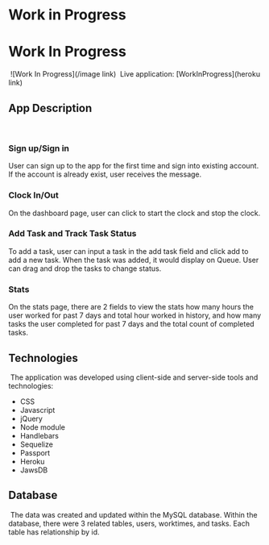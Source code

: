 # Work in Progress
# Work In Progress
​
![Work In Progress](/image link)
​
Live application: [WorkInProgress](heroku link)
​
## App Description
​
### Sign up/Sign in
User can sign up to the app for the first time and sign into existing account. 
If the account is already exist, user receives the message. 
### Clock In/Out
On the dashboard page, user can click to start the clock and stop the clock. 
### Add Task and Track Task Status
To add a task, user can input a task in the add task field and click add to add a new task. 
When the task was added, it would display on Queue. User can drag and drop the tasks to change status. 
### Stats
On the stats page, there are 2 fields to view the stats how many hours the user worked for past 7 days and total hour worked in history, and how many tasks the user completed for past 7 days and the total count of completed tasks.  
## Technologies
​
The application was developed using client-side and server-side tools and technologies:
 
- CSS
- Javascript
- jQuery
- Node module
- Handlebars
- Sequelize
- Passport
- Heroku
- JawsDB
## Database
​
The data was created and updated within the MySQL database. Within the database, there were 3 related tables, users, worktimes, and tasks. 
Each table has relationship by id. 
